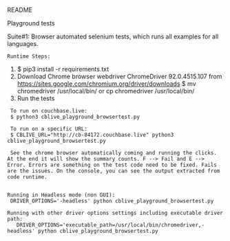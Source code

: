 README

Playground tests 


Suite#1: Browser automated selenium tests, which runs all examples for all languages.

    Runtime Steps:
   1) $ pip3 install -r requirements.txt
   2) Download Chrome browser webdriver ChromeDriver 92.0.4515.107 from https://sites.google.com/chromium.org/driver/downloads
       $ mv chromedriver /usr/local/bin/ or cp chromedriver /usr/local/bin/
   3) Run the tests

     To run on couchbase.live:
     $ python3 cblive_playground_browsertest.py

     To run on a specific URL:
     $ CBLIVE_URL="http://cb-84172.couchbase.live" python3 cblive_playground_browsertest.py
    
     See the chrome browser automatically coming and running the clicks. At the end it will show the summary counts. F --> Fail and E --> Error. Errors are something on the test code need to be fixed. Fails are the issues. On the console, you can see the output extracted from code runtime.

    
    Running in Headless mode (non GUI):
     DRIVER_OPTIONS='-headless' python cblive_playground_browsertest.py

    Running with other driver options settings including executable driver path:
       DRIVER_OPTIONS='executable_path=/usr/local/bin/chromedriver,-headless' python cblive_playground_browsertest.py

